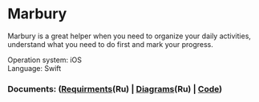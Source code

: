 # Marbury


 Marbury is a great helper when you need to organize your daily activities, understand what you need to do first and mark your progress.
 
 Operation system: iOS  
 Language: Swift

### Documents: ([Requirments](https://github.com/LoykoLina/AList/blob/master/Documents/Requirments.md)(Ru) | [Diagrams](https://github.com/LoykoLina/AList/blob/master/Diagrams/Diagrams.md)(Ru) | [Code](https://github.com/LoykoLina/Marbury/tree/master/Code))

